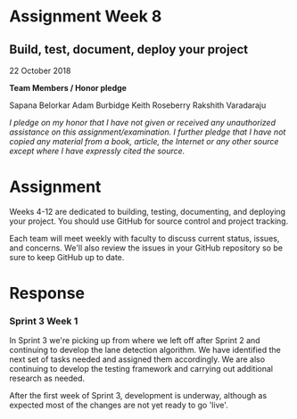 # Assignment Week 8
## Build, test, document, deploy your project

22 October 2018

**Team Members / Honor pledge**

Sapana Belorkar Adam Burbidge Keith Roseberry Rakshith Varadaraju

_I pledge on my honor that I have not given or received any unauthorized assistance on this assignment/examination. I further pledge that I have not copied any material from a book, article, the Internet or any other source except where I have expressly cited the source._

# **Assignment**

Weeks 4-12 are dedicated to building, testing, documenting, and deploying your project.  You should use GitHub for source control and project tracking.

Each team will meet weekly with faculty to discuss current status, issues, and concerns.  We'll also review the issues in your GitHub repository so be sure to keep GitHub up to date.

# **Response**

### Sprint 3 Week 1

In Sprint 3 we're picking up from where we left off after Sprint 2 and continuing to develop the lane detection algorithm. We have identified the next set of tasks needed and assigned them accordingly. We are also continuing to develop the testing framework and carrying out additional research as needed.

After the first week of Sprint 3, development is underway, although as expected most of the changes are not yet ready to go 'live'.
